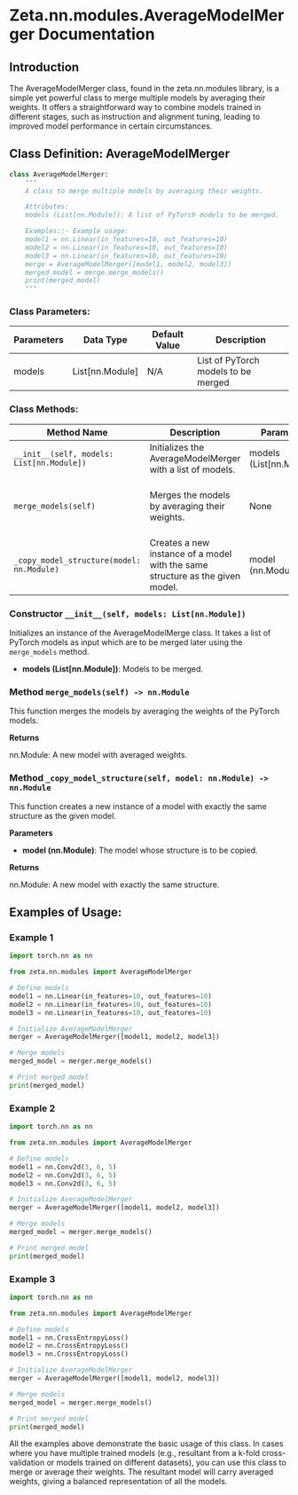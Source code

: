 # Zeta.nn.modules.AverageModelMerger Documentation

## Introduction

The AverageModelMerger class, found in the zeta.nn.modules library, is a simple yet powerful class to merge multiple models by averaging their weights. It offers a straightforward way to combine models trained in different stages, such as instruction and alignment tuning, leading to improved model performance in certain circumstances.

## Class Definition: AverageModelMerger

```python
class AverageModelMerger:
    """
    A class to merge multiple models by averaging their weights.

    Attributes:
    models (List[nn.Module]): A list of PyTorch models to be merged.

    Examples::- Example usage:
    model1 = nn.Linear(in_features=10, out_features=10)
    model2 = nn.Linear(in_features=10, out_features=10)
    model3 = nn.Linear(in_features=10, out_features=10)
    merge = AverageModelMerger([model1, model2, model3])
    merged_model = merge.merge_models()
    print(merged_model)
    """
```

### Class Parameters:

| Parameters | Data Type     | Default Value | Description |
|------------|---------------|---------------|-------------|
| models     | List[nn.Module]     | N/A           | List of PyTorch models to be merged

### Class Methods:

| Method Name       | Description | Parameters | Returns |
|-------------------|-------------|------------|---------|
| `__init__(self, models: List[nn.Module])`| Initializes the AverageModelMerger with a list of models. | models (List[nn.Module]) | None |
| `merge_models(self)` | Merges the models by averaging their weights. | None | A new model with averaged weights. | 
| `_copy_model_structure(model: nn.Module)` | Creates a new instance of a model with the same structure as the given model. | model (nn.Module) | A new model with the same structure. | 

### Constructor `__init__(self, models: List[nn.Module])`

Initializes an instance of the AverageModelMerge class. It takes a list of PyTorch models as input which are to be merged later using the `merge_models` method. 

- **models (List[nn.Module])**: Models to be merged.

### Method `merge_models(self) -> nn.Module`

This function merges the models by averaging the weights of the PyTorch models. 

**Returns**

nn.Module: A new model with averaged weights.

### Method `_copy_model_structure(self, model: nn.Module) -> nn.Module`

This function creates a new instance of a model with exactly the same structure as the given model.

**Parameters**
- **model (nn.Module)**: The model whose structure is to be copied.

**Returns**

nn.Module: A new model with exactly the same structure.

## Examples of Usage:

### Example 1
```python
import torch.nn as nn

from zeta.nn.modules import AverageModelMerger

# Define models
model1 = nn.Linear(in_features=10, out_features=10)
model2 = nn.Linear(in_features=10, out_features=10)
model3 = nn.Linear(in_features=10, out_features=10)

# Initialize AverageModelMerger
merger = AverageModelMerger([model1, model2, model3])

# Merge models
merged_model = merger.merge_models()

# Print merged model
print(merged_model)
```

### Example 2
```python
import torch.nn as nn

from zeta.nn.modules import AverageModelMerger

# Define models
model1 = nn.Conv2d(3, 6, 5)
model2 = nn.Conv2d(3, 6, 5)
model3 = nn.Conv2d(3, 6, 5)

# Initialize AverageModelMerger
merger = AverageModelMerger([model1, model2, model3])

# Merge models
merged_model = merger.merge_models()

# Print merged model
print(merged_model)
```

### Example 3
```python
import torch.nn as nn

from zeta.nn.modules import AverageModelMerger

# Define models
model1 = nn.CrossEntropyLoss()
model2 = nn.CrossEntropyLoss()
model3 = nn.CrossEntropyLoss()

# Initialize AverageModelMerger
merger = AverageModelMerger([model1, model2, model3])

# Merge models
merged_model = merger.merge_models()

# Print merged model
print(merged_model)
```

All the examples above demonstrate the basic usage of this class. In cases where you have multiple trained models (e.g., resultant from a k-fold cross-validation or models trained on different datasets), you can use this class to merge or average their weights. The resultant model will carry averaged weights, giving a balanced representation of all the models.

